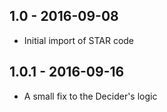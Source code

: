 ## 1.0   - 2016-09-08
- Initial import of STAR code
## 1.0.1 - 2016-09-16
- A small fix to the Decider's logic
